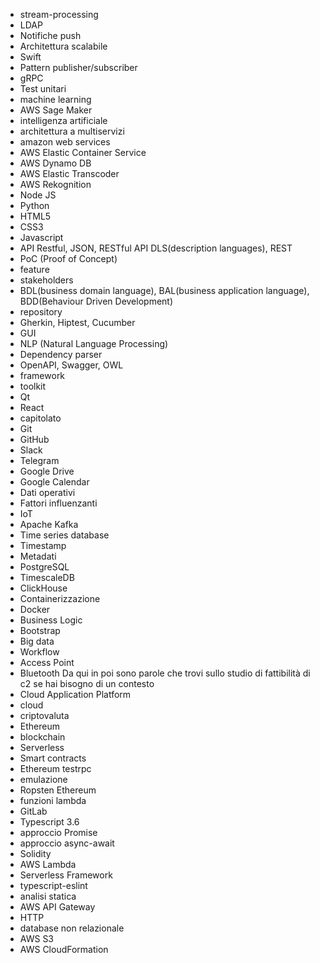 - stream-processing
- LDAP
- Notifiche push
- Architettura scalabile
- Swift
- Pattern publisher/subscriber
- gRPC
- Test unitari
- machine learning
- AWS Sage Maker
- intelligenza artificiale
- architettura a multiservizi
- amazon web services
- AWS Elastic Container Service
- AWS Dynamo DB
- AWS Elastic Transcoder
- AWS Rekognition
- Node JS
- Python
- HTML5
- CSS3
- Javascript
- API Restful, JSON, RESTful API DLS(description languages), REST 
- PoC (Proof of Concept)
- feature
- stakeholders
- BDL(business domain language), BAL(business application language), BDD(Behaviour Driven Development)
- repository
- Gherkin, Hiptest, Cucumber
- GUI
- NLP (Natural Language Processing)
- Dependency parser
- OpenAPI, Swagger, OWL
- framework
- toolkit
- Qt
- React
- capitolato
- Git
- GitHub
- Slack
- Telegram
- Google Drive
- Google Calendar
- Dati operativi
- Fattori influenzanti
- IoT
- Apache Kafka
- Time series database
- Timestamp
- Metadati
- PostgreSQL
- TimescaleDB
- ClickHouse
- Containerizzazione
- Docker
- Business Logic
- Bootstrap
- Big data
- Workflow
- Access Point
- Bluetooth
Da qui in poi sono parole che trovi sullo studio di fattibilità di c2 se hai bisogno di un contesto
- Cloud Application Platform
- cloud
- criptovaluta
- Ethereum
- blockchain
- Serverless
- Smart contracts
- Ethereum testrpc
- emulazione
- Ropsten Ethereum
- funzioni lambda
- GitLab
- Typescript 3.6
- approccio Promise
- approccio async-await
- Solidity
- AWS Lambda
- Serverless Framework
- typescript-eslint
- analisi statica
- AWS API Gateway
- HTTP
- database non relazionale
- AWS S3
- AWS CloudFormation
